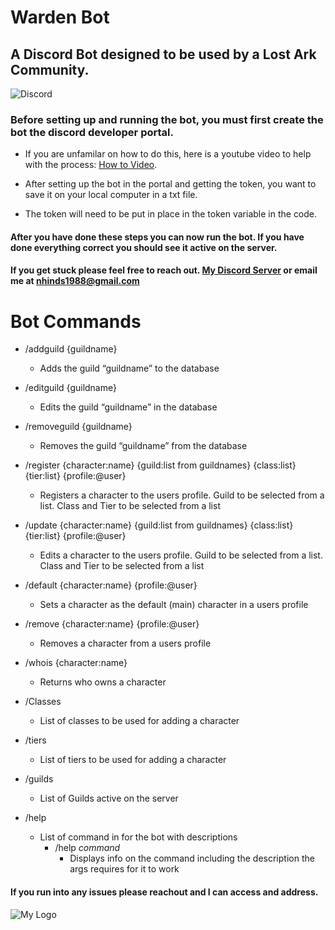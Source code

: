 # Warden Bot
## A Discord Bot designed to be used by a Lost Ark Community.
![Discord](https://cdn.logojoy.com/wp-content/uploads/20210422095037/discord-mascot.png)
### Before setting up and running the bot, you must first create the bot the discord developer portal. 
- If you are unfamilar on how to do this, here is a youtube video to help with the process: [How to Video](https://youtu.be/Uibz0iQjoC0?t=714). 

- After setting up the bot in the portal and getting the token, you want to save it on your local computer in a txt file.

- The token will need to be put in place in the token variable in the code.
    
#### After you have done these steps you can now run the bot. If you have done everything correct you should see it active on the server.

#### If you get stuck please feel free to reach out. [My Discord Server](https://discord.gg/2vBYTr32) or email me at nhinds1988@gmail.com

# Bot Commands

- /addguild {guildname}
    - Adds the guild “guildname” to the database
    
- /editguild {guildname}
    - Edits the guild “guildname” in the database
    
- /removeguild {guildname}
    - Removes the guild “guildname” from the database
    
- /register {character:name} {guild:list from guildnames} {class:list} {tier:list} {profile:@user}
    - Registers a character to the users profile. Guild to be selected from a list. Class and Tier to be selected from a list
    
- /update {character:name} {guild:list from guildnames} {class:list} {tier:list} {profile:@user}
    - Edits a character to the users profile. Guild to be selected from a list. Class and Tier to be selected from a list
    
- /default {character:name} {profile:@user}
    - Sets a character as the default (main) character in a users profile
    
- /remove {character:name} {profile:@user}
    - Removes a character from a users profile
    
- /whois {character:name}
    - Returns who owns a character
    
- /Classes
    - List of classes to be used for adding a character
    
- /tiers
    - List of tiers to be used for adding a character
    
- /guilds
    - List of Guilds active on the server
    
- /help
    - List of command in for the bot with descriptions
        - /help *command*
            - Displays info on the command including the description the args requires for it to work
    
#### If you run into any issues please reachout and I can access and address. 

![My Logo](https://live.staticflickr.com/65535/51670302326_0cdc222df0_o.png)
